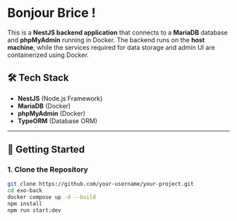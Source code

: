 # Bonjour Brice !

This is a **NestJS backend application** that connects to a **MariaDB** database and **phpMyAdmin** running in Docker. The backend runs on the **host machine**, while the services required for data storage and admin UI are containerized using Docker.

## 🛠️ Tech Stack

- **NestJS** (Node.js Framework)
- **MariaDB** (Docker)
- **phpMyAdmin** (Docker)
- **TypeORM** (Database ORM)

---

## 🚀 Getting Started

### 1. Clone the Repository

```bash
git clone https://github.com/your-username/your-project.git
cd exo-back
docker compose up -d --build
npm install
npm run start:dev
```



